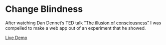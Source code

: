 # Change Blindness

After watching Dan Dennet’s TED talk [“The illusion of consciousness”](https://www.ted.com/talks/dan_dennett_the_illusion_of_consciousness/transcript) I was compelled to make a web app out of an experiment that he showed.

[Live Demo](https://change-blindness.jonknoll.dev/)
